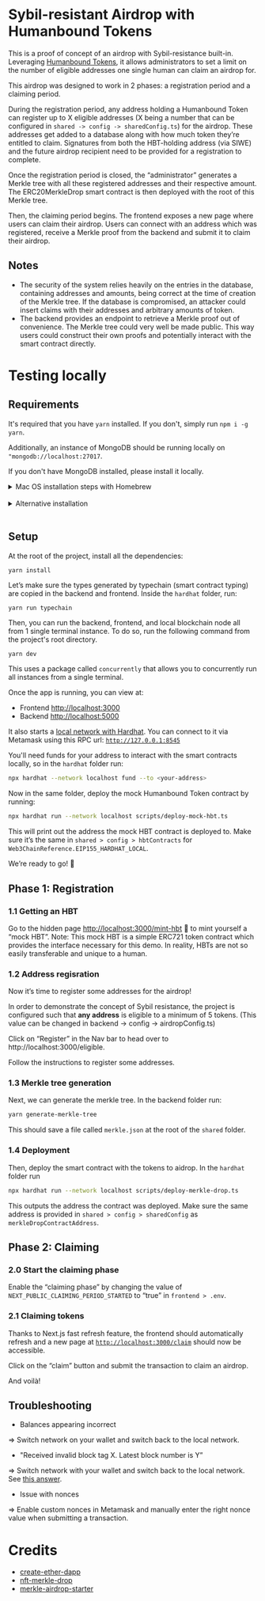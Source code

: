 # Sybil-resistant Airdrop with Humanbound Tokens

This is a proof of concept of an airdrop with Sybil-resistance built-in. Leveraging [Humanbound Tokens](https://humanbound.xyz/), it
allows administrators to set a limit on the number of eligible addresses one single human can claim an airdrop for.

This airdrop was designed to work in 2 phases: a registration period and a claiming period.

During the registration period, any address holding a Humanbound Token can register up to X eligible addresses (X being a number that can be configured in `shared -> config -> sharedConfig.ts`) for the airdrop. These addresses get added to a database along with how much token they’re entitled to claim. Signatures from both the HBT-holding address (via SIWE) and the future airdrop recipient need to be provided for a registration to complete.

Once the registration period is closed, the “administrator” generates a Merkle tree with all these registered addresses and their respective amount. The ERC20MerkleDrop smart contract is then deployed with the root of this Merkle tree.

Then, the claiming period begins. The frontend exposes a new page where users can claim their airdrop. Users can connect with an address which was registered, receive a Merkle proof from the backend and submit it to claim their airdrop.

## Notes

- The security of the system relies heavily on the entries in the database, containing addresses and amounts, being correct at the time of creation of the Merkle tree.
  If the database is compromised, an attacker could insert claims with their addresses and arbitrary amounts of token.
- The backend provides an endpoint to retrieve a Merkle proof out of convenience. The Merkle tree could very well be made public. This way users could construct their own proofs and potentially interact with the smart contract directly.

# Testing locally

## Requirements

It's required that you have `yarn` installed. If you don't, simply run `npm i -g yarn`.

Additionally, an instance of MongoDB should be running locally on `"mongodb://localhost:27017`.

If you don't have MongoDB installed, please install it locally.


<details>
<summary>Mac OS installation steps with Homebrew</summary>
Run the following commands:
<br/>
<code style="white-space:nowrap;">brew tap mongodb/brew</code>
<br/>
<code style="white-space:nowrap;">brew update</code>
<br/>
<code style="white-space:nowrap; margin-top: 2px;">brew install mongodb-community@6.0</code>
<br/><br/>
Start mongo with:
<code style="white-space:nowrap;">brew services start mongodb-community@6.0</code>
<br/>
</details>
<br/>
<details>
<summary>Alternative installation</summary>
Follow the instructions here: https://www.mongodb.com/docs/manual/installation/
</details>

<br/>

## Setup

At the root of the project, install all the dependencies:

```
yarn install
```

Let’s make sure the types generated by typechain (smart contract typing) are copied in the backend and frontend. Inside the `hardhat` folder, run:

```solidity
yarn run typechain
```

Then, you can run the backend, frontend, and local blockchain node all from 1 single terminal instance.
To do so, run the following command from the project's root directory.

```bash
yarn dev
```

This uses a package called `concurrently` that allows you to concurrently run all instances from a single terminal.

Once the app is running, you can view at:

- Frontend [http://localhost:3000](http://localhost:3000/)
- Backend [http://localhost:5000](http://localhost:5000/)

It also starts a [local network with Hardhat](https://hardhat.org/hardhat-network/docs/overview). You can connect to it via Metamask using this RPC url: [`http://127.0.0.1:8545`](http://127.0.0.1:8545/)

You'll need funds for your address to interact with the smart contracts locally, so in the `hardhat` folder run:

```bash
npx hardhat --network localhost fund --to <your-address>
```

Now in the same folder, deploy the mock Humanbound Token contract by running:

```bash
npx hardhat run --network localhost scripts/deploy-mock-hbt.ts
```

This will print out the address the mock HBT contract is deployed to. Make sure it’s the same in `shared > config > hbtContracts` for `Web3ChainReference.EIP155_HARDHAT_LOCAL`.

We’re ready to go! 🚀

## Phase 1: Registration

### 1.1 Getting an HBT

Go to the hidden page [http://localhost:3000/mint-hbt](http://localhost:3000/mint-hbt) 🤫  to mint yourself a “mock HBT”.
Note: This mock HBT is a simple ERC721 token contract which provides the interface necessary for this demo. In reality, HBTs are not so easily transferable and unique to a human.

### 1.2 Address regisration

Now it’s time to register some addresses for the airdrop!

In order to demonstrate the concept of Sybil resistance, the project is configured such that **any address** is eligible to a minimum of  5 tokens. (This value can be changed in backend → config → airdropConfig.ts)

Click on “Register” in the Nav bar to head over to http://localhost:3000/eligible.

Follow the instructions to register some addresses.

### 1.3 Merkle tree generation

Next, we can generate the merkle tree. In the backend folder run:

```bash
yarn generate-merkle-tree
```

This should save a file called `merkle.json` at the root of the `shared` folder.

### 1.4 Deployment

Then, deploy the smart contract with the tokens to aidrop. In the `hardhat` folder run

```bash
npx hardhat run --network localhost scripts/deploy-merkle-drop.ts
```

This outputs the address the contract was deployed. Make sure the same address is provided in `shared > config > sharedConfig` as `merkleDropContractAddress`.

## Phase 2: Claiming

### 2.0 Start the claiming phase

Enable the “claiming phase” by changing the value of `NEXT_PUBLIC_CLAIMING_PERIOD_STARTED` to “true” in `frontend > .env`.

### 2.1 Claiming tokens

Thanks to Next.js fast refresh feature, the frontend should automatically refresh and a new page at [`http://localhost:3000/claim`](http://localhost:3000/claim) should now be accessible.

Click on the “claim” button and submit the transaction to claim an airdrop.

And voilà!

## Troubleshooting

- Balances appearing incorrect

⇒ Switch network on your wallet and switch back to the local network.

- "Received invalid block tag X. Latest block number is Y”

⇒ Switch network with your wallet and switch back to the local network. See [this answer](https://ethereum.stackexchange.com/a/112214).

- Issue with nonces

⇒ Enable custom nonces in Metamask and manually enter the right nonce value when submitting a transaction.

# Credits

- [create-ether-dapp](https://github.com/adriandelgg/create-ether-dapp)
- [nft-merkle-drop](https://github.com/OpenZeppelin/workshops/tree/master/06-nft-merkle-drop)
- [merkle-airdrop-starter](https://github.com/Anish-Agnihotri/merkle-airdrop-starter)
